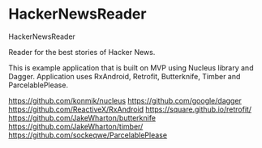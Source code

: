 # HackerNewsReader
HackerNewsReader

Reader for the best stories of Hacker News.

This is example application that is built on MVP using Nucleus library and Dagger. Application uses RxAndroid, Retrofit, Butterknife, Timber and ParcelablePlease.


https://github.com/konmik/nucleus
https://github.com/google/dagger
https://github.com/ReactiveX/RxAndroid
https://square.github.io/retrofit/
https://github.com/JakeWharton/butterknife
https://github.com/JakeWharton/timber/
https://github.com/sockeqwe/ParcelablePlease
